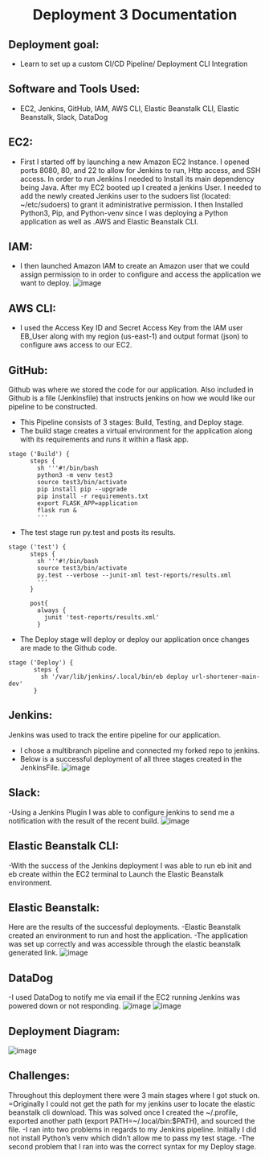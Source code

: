 <h1 align=center>Deployment 3 Documentation</h1>

## Deployment goal:
- Learn to set up a custom CI/CD Pipeline/ Deployment CLI Integration

## Software and Tools Used:
- EC2, Jenkins, GitHub, IAM, AWS CLI, Elastic Beanstalk CLI, Elastic Beanstalk, Slack, DataDog

## EC2: 
- First I started off by launching a new Amazon EC2 Instance. I opened ports 8080, 80, and 22 to allow for Jenkins to run, Http access, and SSH access. In order to run Jenkins I needed to Install its main dependency being Java. After my EC2 booted up I created a jenkins User. I needed to add the newly created Jenkins user to the sudoers list (located: ~/etc/sudoers) to grant it administrative permission. I then Installed Python3, Pip, and Python-venv since I was deploying a Python application as well as .AWS and Elastic Beanstalk CLI.

## IAM:
- I then launched Amazon IAM to create an Amazon user that we could assign permission to in order to configure and access the application we want to deploy.
![image]()
## AWS CLI:
- I used the Access Key ID and Secret Access Key from the IAM user EB_User along with my region (us-east-1) and output format (json) to configure aws access to our EC2. 

## GitHub:
Github was where we stored the code for our application. Also included in Github is a file (Jenkinsfile) that instructs jenkins on how we would like our pipeline to be constructed.
- This Pipeline consists of 3 stages: Build, Testing, and Deploy stage. 
- The build stage creates a virtual environment for the application along with its requirements and runs it within a flask app. 
```
stage ('Build') {
      steps {
        sh '''#!/bin/bash
        python3 -m venv test3
        source test3/bin/activate
        pip install pip --upgrade
        pip install -r requirements.txt
        export FLASK_APP=application
        flask run &
        '''
```
- The test stage run py.test and posts its results. 
```
stage ('test') {
      steps {
        sh '''#!/bin/bash
        source test3/bin/activate
        py.test --verbose --junit-xml test-reports/results.xml
        ''' 
      }
    
      post{
        always {
          junit 'test-reports/results.xml'
        }
```
- The Deploy stage will deploy or deploy our application once changes are made to the Github code.   
```
stage ('Deploy') {
       steps {
         sh '/var/lib/jenkins/.local/bin/eb deploy url-shortener-main-dev'
       }
```

## Jenkins:
Jenkins was used to track the entire pipeline for our application.
- I chose a multibranch pipeline and connected my forked repo to jenkins. 
- Below is a successful deployment of all three stages created in the JenkinsFile. 
![image]()


## Slack:
-Using a Jenkins Plugin I was able to configure jenkins to send me a notification with the result of the recent build.
![image]()

## Elastic Beanstalk CLI:
-With the success of the Jenkins deployment I was able to run eb init and eb create within the EC2 terminal to Launch the Elastic Beanstalk environment.   

## Elastic Beanstalk:
Here are the results of the successful deployments. 
-Elastic Beanstalk created an environment to run and host the application. 
-The application was set up correctly and was accessible through the elastic beanstalk generated link.
![image]()

## DataDog
-I used DataDog to notify me via email if the EC2 running Jenkins was powered down or not responding.
![image]()
![image]()

## Deployment Diagram:
![image]()

## Challenges:
Throughout this deployment there were 3 main stages where I got stuck on. 
=Originally I could not get the path for my jenkins user to locate the elastic beanstalk cli download. This was solved once I created the ~/.profile, exported another path (export PATH=~/.local/bin:$PATH), and sourced the file. 
-I ran into two problems in regards to my Jenkins pipeline. Initially I did not install Python’s venv which didn’t allow me to pass my test stage. 
-The second problem that I ran into was the correct syntax for my Deploy stage.
